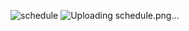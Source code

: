 ![schedule](https://github.com/user-attachments/assets/44e6a9dc-3e51-4d8e-b491-309ea655acf6)
![Uploading schedule.png…]()
